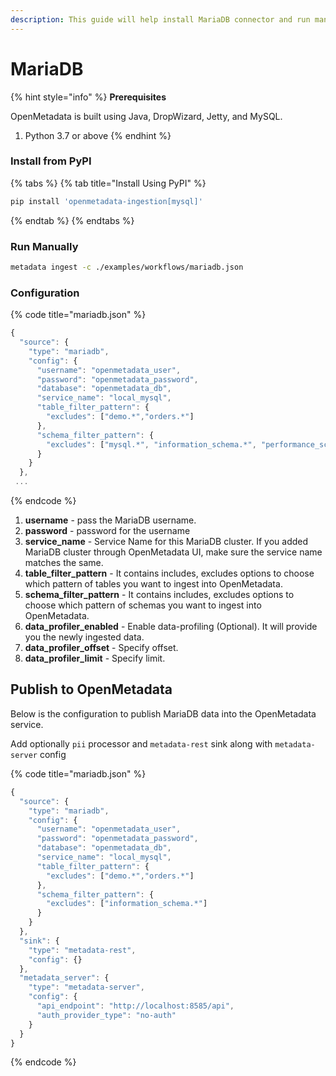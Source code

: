```yaml
---
description: This guide will help install MariaDB connector and run manually
---
```


# MariaDB

{% hint style="info" %}
**Prerequisites**

OpenMetadata is built using Java, DropWizard, Jetty, and MySQL.

1. Python 3.7 or above
{% endhint %}

### Install from PyPI

{% tabs %}
{% tab title="Install Using PyPI" %}
```bash
pip install 'openmetadata-ingestion[mysql]'
```
{% endtab %}
{% endtabs %}

### Run Manually

```bash
metadata ingest -c ./examples/workflows/mariadb.json
```

### Configuration

{% code title="mariadb.json" %}
```javascript
{
  "source": {
    "type": "mariadb",
    "config": {
      "username": "openmetadata_user",
      "password": "openmetadata_password",
      "database": "openmetadata_db",
      "service_name": "local_mysql",
      "table_filter_pattern": {
        "excludes": ["demo.*","orders.*"]
      },
      "schema_filter_pattern": {
        "excludes": ["mysql.*", "information_schema.*", "performance_schema.*", "sys.*"]
      }
    }
  },
 ...
```
{% endcode %}

1. **username** - pass the MariaDB username.
2. **password** - password for the username
3. **service\_name** - Service Name for this MariaDB cluster. If you added MariaDB cluster through OpenMetadata UI, make sure the service name matches the same.
4. **table\_filter\_pattern** - It contains includes, excludes options to choose which pattern of tables you want to ingest into OpenMetadata.
5. **schema\_filter\_pattern** - It contains includes, excludes options to choose which pattern of schemas you want to ingest into OpenMetadata.
6. **data\_profiler\_enabled** - Enable data-profiling (Optional). It will provide you the newly ingested data.
7. **data\_profiler\_offset** - Specify offset.
8. **data\_profiler\_limit** - Specify limit.

## Publish to OpenMetadata

Below is the configuration to publish MariaDB data into the OpenMetadata service.

Add optionally `pii` processor and `metadata-rest` sink along with `metadata-server` config

{% code title="mariadb.json" %}
```javascript
{
  "source": {
    "type": "mariadb",
    "config": {
      "username": "openmetadata_user",
      "password": "openmetadata_password",
      "database": "openmetadata_db",
      "service_name": "local_mysql",
      "table_filter_pattern": {
        "excludes": ["demo.*","orders.*"]
      },
      "schema_filter_pattern": {
        "excludes": ["information_schema.*"]
      }
    }
  },
  "sink": {
    "type": "metadata-rest",
    "config": {}
  },
  "metadata_server": {
    "type": "metadata-server",
    "config": {
      "api_endpoint": "http://localhost:8585/api",
      "auth_provider_type": "no-auth"
    }
  }
}
```
{% endcode %}
